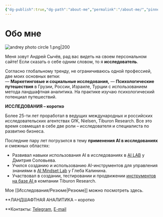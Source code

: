 ```yaml
---
{"dg-publish":true,"dg-path":"about-me","permalink":"/about-me/","pinned":true,"tags":["gardenEntry"]}
---
```




# Обо мне

![andrey photo circle 1.png|200](/img/user/Images/andrey%20photo%20circle%201.png)

Меня зовут Андрей Сычёв, рад вас видеть на своем персональном сайте!
Если сказать о себе одним словом, то я **исследователь**.

Согласно глобальному тренду, не ограничиваюсь одной профессией, две моих основных ветки:  
— **Маркетинговые и социальные исследования,** 
— **Психологические путешествия** в Грузии, России, Израиле, Турции с использованием метода ландшафтная аналитика. На практике изучаю психологический потенциал путешествий.

**ИССЛЕДОВАНИЯ – коротко**

Более 25-ти лет проработал в ведущих международных и российских исследовательских агентствах GfK, Nielsen, Tiburon Research. Все это время совмещал в себе две роли – исследователя и специалиста по развитию бизнеса.

Последние  пару лет погрузился в тему **применения AI в исследованиях** и смежных областях:  
- Развивал навыки использования AI в исследованиях в  [AI LAB](****https://ai-lab.tech/****) у Дмитрия Соловьева. 
- Учился созданию и использованию AI-инструментов для управления знаниями в  [AI Mindset Lab](https://aimindset.org/)  у Глеба Калинина.
- Участвовал в создании, тестировании и продвижении [инструментов на базе AI ](https://blog.fastuna.ru/insightchat) в компании Tiburon Research. 

Мое [[Исследования/Резюме\|Резюме]] можно посмотреть здесь.

**ЛАНДШАФТНАЯ АНАЛИТИКА – коротко











**Контакты: [Telegram](https://t.me/andreyscyhev), [E-mail ](mailto:sychevonline@gmail.com)


